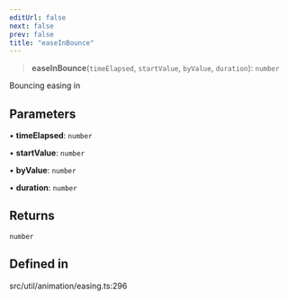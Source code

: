```yaml
---
editUrl: false
next: false
prev: false
title: "easeInBounce"
---
```


> **easeInBounce**(`timeElapsed`, `startValue`, `byValue`, `duration`): `number`

Bouncing easing in

## Parameters

• **timeElapsed**: `number`

• **startValue**: `number`

• **byValue**: `number`

• **duration**: `number`

## Returns

`number`

## Defined in

src/util/animation/easing.ts:296
